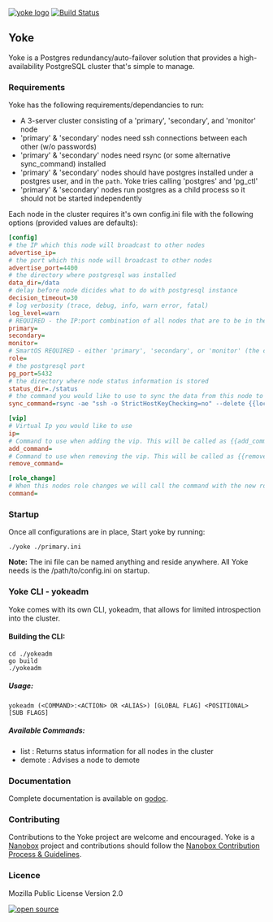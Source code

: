 [![yoke logo](http://nano-assets.gopagoda.io/readme-headers/yoke.png)](http://nanobox.io/open-source#yoke)
 [![Build Status](https://travis-ci.org/nanopack/yoke.svg)](https://travis-ci.org/nanopack/yoke)

## Yoke

Yoke is a Postgres redundancy/auto-failover solution that provides a high-availability PostgreSQL cluster that's simple to manage.


### Requirements

Yoke has the following requirements/dependancies to run:

- A 3-server cluster consisting of a 'primary', 'secondary', and 'monitor' node
- 'primary' & 'secondary' nodes need ssh connections between each other (w/o passwords)
- 'primary' & 'secondary' nodes need rsync (or some alternative sync_command) installed
- 'primary' & 'secondary' nodes should have postgres installed under a postgres user, and in the `path`. Yoke tries calling 'postgres' and 'pg_ctl'
- 'primary' & 'secondary' nodes run postgres as a child process so it should not be started independently

Each node in the cluster requires it's own config.ini file with the following options (provided values are defaults):

```ini
[config]
# the IP which this node will broadcast to other nodes
advertise_ip=
# the port which this node will broadcast to other nodes
advertise_port=4400
# the directory where postgresql was installed
data_dir=/data
# delay before node dicides what to do with postgresql instance
decision_timeout=30
# log verbosity (trace, debug, info, warn error, fatal)
log_level=warn
# REQUIRED - the IP:port combination of all nodes that are to be in the cluster (e.g. 'role=m.y.i.p:4400')
primary=
secondary=
monitor=
# SmartOS REQUIRED - either 'primary', 'secondary', or 'monitor' (the cluster needs exactly one of each)
role=
# the postgresql port
pg_port=5432
# the directory where node status information is stored
status_dir=./status
# the command you would like to use to sync the data from this node to the other when this node is master
sync_command=rsync -ae "ssh -o StrictHostKeyChecking=no" --delete {{local_dir}} {{slave_ip}}:{{slave_dir}}

[vip]
# Virtual Ip you would like to use
ip=
# Command to use when adding the vip. This will be called as {{add_command}} {{vip}}
add_command=
# Command to use when removing the vip. This will be called as {{remove_command}} {{vip}}
remove_command=

[role_change]
# When this nodes role changes we will call the command with the new role as its arguement '{{command}} {{(master|slave|single}))'
command=
```


### Startup
Once all configurations are in place, Start yoke by running:

```
./yoke ./primary.ini
```

**Note:** The ini file can be named anything and reside anywhere. All Yoke needs is the /path/to/config.ini on startup.


### Yoke CLI - yokeadm

Yoke comes with its own CLI, yokeadm, that allows for limited introspection into the cluster.

#### Building the CLI:

```
cd ./yokeadm
go build
./yokeadm
```

##### Usage:

```
yokeadm (<COMMAND>:<ACTION> OR <ALIAS>) [GLOBAL FLAG] <POSITIONAL> [SUB FLAGS]
```

##### Available Commands:

- list   : Returns status information for all nodes in the cluster
- demote : Advises a node to demote

### Documentation

Complete documentation is available on [godoc](http://godoc.org/github.com/nanobox-io/yoke).


### Contributing

Contributions to the Yoke project are welcome and encouraged. Yoke is a [Nanobox](https://nanobox.io) project and contributions should follow the [Nanobox Contribution Process & Guidelines](https://docs.nanobox.io/contributing/).

### Licence

Mozilla Public License Version 2.0

[![open source](http://nano-assets.gopagoda.io/open-src/nanobox-open-src.png)](http://nanobox.io/open-source)
